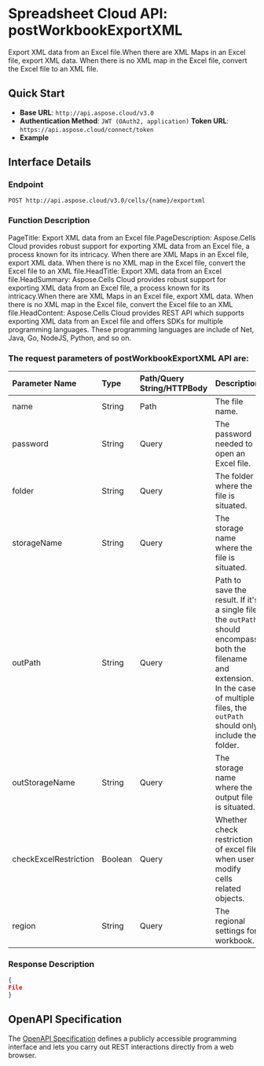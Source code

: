 # **Spreadsheet Cloud API: postWorkbookExportXML**

Export XML data from an Excel file.When there are XML Maps in an Excel file, export XML data. When there is no XML map in the Excel file, convert the Excel file to an XML file. 


## **Quick Start**

- **Base URL**: `http://api.aspose.cloud/v3.0`
- **Authentication Method**: `JWT (OAuth2, application)`  **Token URL**: `https://api.aspose.cloud/connect/token`
- **Example** 

## **Interface Details**

### **Endpoint** 

```
POST http://api.aspose.cloud/v3.0/cells/{name}/exportxml
```
### **Function Description**
PageTitle: Export XML data from an Excel file.PageDescription: Aspose.Cells Cloud provides robust support for exporting XML data from an Excel file, a process known for its intricacy. When there are XML Maps in an Excel file, export XML data. When there is no XML map in the Excel file, convert the Excel file to an XML file.HeadTitle: Export XML data from an Excel file.HeadSummary: Aspose.Cells Cloud provides robust support for exporting XML data from an Excel file, a process known for its intricacy.When there are XML Maps in an Excel file, export XML data. When there is no XML map in the Excel file, convert the Excel file to an XML file.HeadContent: Aspose.Cells Cloud provides REST API which supports exporting XML data from an Excel file and offers SDKs for multiple programming languages. These programming languages are include of Net, Java, Go, NodeJS, Python, and so on.

### The request parameters of **postWorkbookExportXML** API are: 

| Parameter Name | Type | Path/Query String/HTTPBody | Description | 
| :- | :- | :- |:- | 
|name|String|Path|The file name.|
|password|String|Query|The password needed to open an Excel file.|
|folder|String|Query|The folder where the file is situated.|
|storageName|String|Query|The storage name where the file is situated.|
|outPath|String|Query|Path to save the result. If it's a single file, the `outPath` should encompass both the filename and extension. In the case of multiple files, the `outPath` should only include the folder.|
|outStorageName|String|Query|The storage name where the output file is situated.|
|checkExcelRestriction|Boolean|Query|Whether check restriction of excel file when user modify cells related objects.|
|region|String|Query|The regional settings for workbook.|

### **Response Description**
```json
{
File
}
```


## OpenAPI Specification

The [OpenAPI Specification](https://reference.aspose.cloud/cells/#/DataProcessingController/PostWorkbookExportXML) defines a publicly accessible programming interface and lets you carry out REST interactions directly from a web browser.
